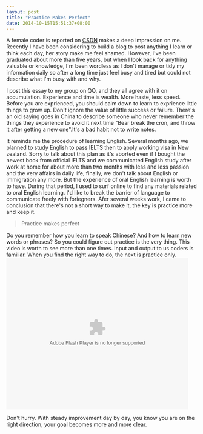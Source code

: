 ```yaml
---
layout: post
title: "Practice Makes Perfect"
date: 2014-10-15T15:51:37+08:00
---
```


A female coder is reported on <a href='http://code.csdn.net/news/2822063'>CSDN</a> makes a deep impression on me. Recently I have been considering to build a blog to post anything I learn or think each day, her story make me feel shamed. However, I've been graduated about more than five years, but when I look back for anything valuable or knowledge, I'm been wordless as I don't manage or tidy my information daily so after a long time just feel busy and tired but could not describe what I'm busy with and why.

I post this essay to my group on QQ, and they all agree with it on accumulation. Experience and time is wealth. More haste, less speed.
Before you are exprienced, you should calm down to learn to exprience little things to grow up. Don't ignore the value of little success or failure. There's an old saying goes in China to describe someone who never remember the things they experience to avoid it next time "Bear break the cron, and throw it after getting a new one".It's a bad habit not to write notes.

It reminds me the procedure of learning English. Several months ago, we planned to study English to pass IELTS then to apply working visa in New zealand. Sorry to talk about this plan as it's aborted even if I bought the newest book from official IELTS and we communicated English study after work at home for about more than two months with less and less passion and the very affairs in daily life, finally, we don't talk about English or immigration any more. But the experience of oral English learning is worth to have. During that period, I used to surf online to find any materials related to oral English learning. I'd like to break the barrier of language to communicate freely with foriegners. Afer several weeks work, I came to conclusion that there's not a short way to make it, the key is practice more and keep it.
<blockquote>Practice makes perfect</blockquote>
Do you remember how you learn to speak Chinese? And how to learn new words or phrases? So you could figure out practice is the very thing.
This video is worth to see more than one times. Input and output to us coders is familiar. When you find the right way to do, the next is practice only.
<embed src="http://player.youku.com/player.php/sid/XNDM0Mjk4Mjg4/v.swf" allowFullScreen="true" quality="high" width="480" height="400" align="middle" allowScriptAccess="always" type="application/x-shockwave-flash"></embed>

Don't hurry.
With steady improvement day by day, you know you are on the right direction, your goal becomes more and more clear.